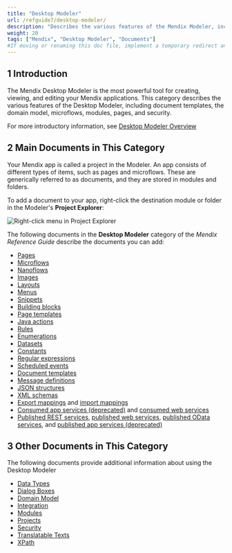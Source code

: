 ```yaml
---
title: "Desktop Modeler"
url: /refguide7/desktop-modeler/
description: "Describes the various features of the Mendix Modeler, including document templates, the domain model, microflows, modules, pages, and security."
weight: 20
tags: ["Mendix", "Desktop Modeler", "Documents"]
#If moving or renaming this doc file, implement a temporary redirect and let the respective team know they should update the URL in the product. See Mapping to Products for more details.1 Introduction
---
```


## 1 Introduction

The Mendix Desktop Modeler is the most powerful tool for creating, viewing, and editing your Mendix applications. This category describes the various features of the Desktop Modeler, including document templates, the domain model, microflows, modules, pages, and security.

For more introductory information, see [Desktop Modeler Overview](/refguide7/desktop-modeler-overview/)

## 2 Main Documents in This Category

Your Mendix app is called a project in the Modeler. An app consists of different types of items, such as pages and microflows. These are generically referred to as documents, and they are stored in modules and folders.

To add a document to your app, right-click the destination module or folder in the Modeler's **Project Explorer**:

![Right-click menu in Project Explorer](/attachments/refguide7/desktop-modeler/add-document.png)

The following documents in the **Desktop Modeler** category of the *Mendix Reference Guide* describe the documents you can add:

* [Pages](/refguide7/pages/)
* [Microflows](/refguide7/microflows/)
* [Nanoflows](/refguide7/nanoflows/)
* [Images](/refguide7/images/)
* [Layouts](/refguide7/layout/)
* [Menus](/refguide7/menu/)
* [Snippets](/refguide7/snippet/)
* [Building blocks](/refguide7/building-block/)
* [Page templates](/refguide7/page-templates/)
* [Java actions](/refguide7/java-actions/)
* [Rules](/refguide7/rules/)
* [Enumerations](/refguide7/enumerations/)
* [Datasets](/refguide7/data-sets/)
* [Constants](/refguide7/constants/)
* [Regular expressions](/refguide7/regular-expressions/)
* [Scheduled events](/refguide7/scheduled-events/)
* [Document templates](/refguide7/document-templates/)
* [Message definitions](/refguide7/message-definitions/)
* [JSON structures](/refguide7/json-structures/)
* [XML schemas](/refguide7/xml-schemas/)
* [Export mappings](/refguide7/export-mappings/) and [import mappings](/refguide7/import-mappings/)
* [Consumed app services (deprecated)](/refguide7/consumed-app-services/) and [consumed web services](/refguide7/consumed-web-services/)
* [Published REST services](/refguide7/published-rest-services/), [published web services](/refguide7/published-web-services/), [published OData services](/refguide7/published-odata-services/), and [published app services (deprecated)](/refguide7/published-app-services/)

## 3 Other Documents in This Category

The following documents provide additional information about using the Desktop Modeler

* [Data Types](/refguide7/data-types/)
* [Dialog Boxes](/refguide7/dialogs/)
* [Domain Model](/refguide7/domain-model/)
* [Integration](/refguide7/integration/)
* [Modules](/refguide7/modules/)
* [Projects](/refguide7/project/)
* [Security](/refguide7/security/)
* [Translatable Texts](/refguide7/translatable-texts/)
* [XPath](/refguide7/xpath/)
